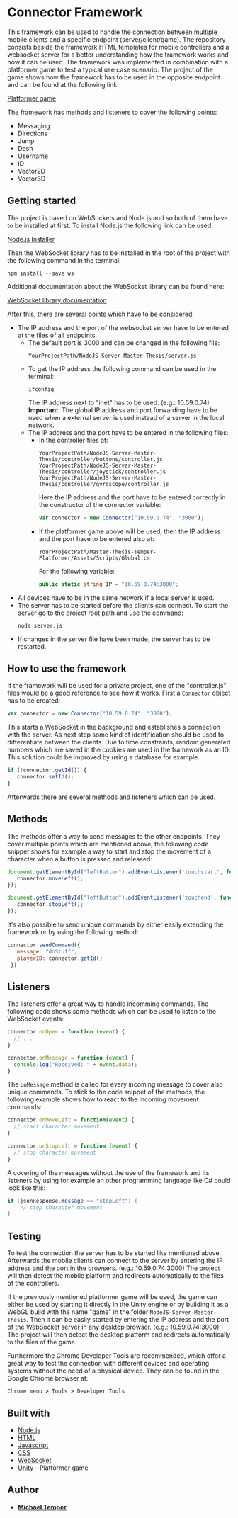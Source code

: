 # Connector Framework

This framework can be used to handle the connection between multiple mobile clients and a specific endpoint (server/client/game). 
The repository consists beside the framework HTML templates for mobile controllers and
a websocket server for a better understanding how the framework works and how it can be used. The framework was implemented in combination
with a platformer game to test a typical use case scenario. The project of the game shows how the framework has to be used in the opposite endpoint and can
be found at the following link:

[Platformer game](https://github.com/TemperMichael/Master-Thesis-Temper-Platformer)

The framework has methods and listeners to cover the following points:
* Messaging
* Directions
* Jump
* Dash
* Username
* ID
* Vector2D
* Vector3D

## Getting started

The project is based on WebSockets and Node.js and so both of them have to be installed at first. To install Node.js the following link can be used:

[Node.js Installer](https://nodejs.org/en/#download)

Then the WebSocket library has to be installed in the root of the project with the following command in the terminal:

```
npm install --save ws
```

Additional documentation about the WebSocket library can be found here: 

[WebSocket library documentation](https://www.npmjs.com/package/ws)

After this, there are several points which have to be considered:
* The IP address and the port of the websocket server have to be entered at the files of all endpoints.
  * The default port is 3000 and can be changed in the following file:
    ```
    YourProjectPath/NodeJS-Server-Master-Thesis/server.js
    ```
  * To get the IP address the following command can be used in the terminal:
    ```
    ifconfig
    ```
    The IP address next to "inet" has to be used. (e.g.: 10.59.0.74) **Important**: The global IP address and port forwarding
    have to be used when a external server is used instead of a server in the local network.
  * The IP address and the port have to be entered in the following files:
    * In the controller files at:
      ```
      YourProjectPath/NodeJS-Server-Master-Thesis/controller/buttons/controller.js
      YourProjectPath/NodeJS-Server-Master-Thesis/controller/joystick/controller.js
      YourProjectPath/NodeJS-Server-Master-Thesis/controller/gyroscope/controller.js
      ```
      Here the IP address and the port have to be entered correctly in the constructor of the connector variable:
      ```js
      var connector = new Connector("10.59.0.74", "3000");
      ```
    * If the platformer game above will be used, then the IP address and the port have to be entered also at:
      ```
      YourProjectPath/Master-Thesis-Temper-Platformer/Assets/Scripts/Global.cs
      ```
      For the following variable:
      ```cs
      public static string IP = "10.59.0.74:3000";
      ```
 * All devices have to be in the same network if a local server is used.
 * The server has to be started before the clients can connect. To start the server go to the project root path and use the command:
    ```
    node server.js
    ```
 * If changes in the server file have been made, the server has to be restarted.
 
## How to use the framework
 
 If the framework will be used for a private project, one of the "controller.js" files would be a good reference to see how it works.
 First a `Connector` object has to be created:
 ```js
 var connector = new Connector("10.59.0.74", "3000");
 ```
 This starts a WebSocket in the background and establishes a connection with the server. As next step some kind of identification should be used to differentiate between the clients.
 Due to time constraints, random generated numbers which are saved in the cookies are used in the framework as an ID. This solution
 could be improved by using a database for example.
 ```js
 if (!connector.getId()) {
    connector.setId();
 }
 ```
 Afterwards there are several methods and listeners which can be used.
 
## Methods
 
 The methods offer a way to send messages to the other endpoints. They cover multiple points which are mentioned above, the following code
 snippet shows for example a way to start and stop the movement of a character when a button is pressed and released:
 ```js
 document.getElementById("leftButton").addEventListener('touchstart', function (event) {
    connector.moveLeft();
 });

 document.getElementById("leftButton").addEventListener('touchend', function (event) {
    connector.stopLeft();
 });
 ```
 It's also possible to send unique commands by either easily extending the framework or by using the following method:
 ```js
 connector.sendCommand({
    message: "doStuff",
    playerID: connector.getId()
  })
  ```
  
  ## Listeners
  
  The listeners offer a great way to handle incomming commands. The following code shows some methods which can be used to listen to the WebSocket events:
  ```js
  connector.onOpen = function (event) {
    // ...
  }

  connector.onMessage = function (event) {
    console.log("Received: " + event.data);
  }
  ```
  The `onMessage` method is called for every incoming message to cover also unique commands. To stick to the code snippet of the methods, 
  the following example shows how to react to the incoming movement commands:
  ```js
  connector.onMoveLeft = function(event) {
    // start character movement
  }

  connector.onStopLeft = function (event) {
    // stop character movement
  }
  ```
  A covering of the messages without the use of the framework and its listeners by using for example an other programming language like C# could
  look like this:
  ```cs
  if (jsonResponse.message == "stopLeft") {
	  // stop character movement
}
  ```

## Testing
  To test the connection the server has to be started like mentioned above. Afterwards the mobile clients can connect to the server by entering 
  the IP address and the port in the browsers. (e.g.: 10.59.0.74:3000) The project will then detect the mobile platform and redirects automatically to the files of the controllers.
 
  If the previously mentioned platformer game will be used, the game can either be used by starting it directly in the Unity engine or by building
  it as a WebGL build with the name "game" in the folder `NodeJS-Server-Master-Thesis`. Then it can be easily started by
  entering the IP address and the port of the WebSocket server in any desktop browser. (e.g.: 10.59.0.74:3000)
  The project will then detect the desktop platform and redirects automatically to the files of the game.
  
  Furthermore the Chrome Developer Tools are recommended, which offer a great
  way to test the connection with different devices and operating systems without the need of a physical device. They can be found in the Google Chrome browser at:
  ```
  Chrome menu > Tools > Developer Tools
  ```

## Built with
* [Node.js](https://nodejs.org/en/)
* [HTML](https://www.w3.org/html/)
* [Javascript](https://www.javascript.com)
* [CSS](https://www.w3.org/standards/webdesign/htmlcss)
* [WebSocket](https://www.websocket.org)
* [Unity](https://unity3d.com/de/) - Platformer game
## Author
* [**Michael Temper**](https://github.com/TemperMichael)
